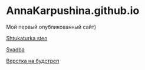
# AnnaKarpushina.github.io
Мой первый опубликованный сайт)

[Shtukaturka sten](https://annakarpushina.github.io/Shtukaturka%20sten/)

[Svadba](https://annakarpushina.github.io/Svadba/)

[Верстка на будстреп](https://annakarpushina.github.io/Верстка%20будстреп/)
